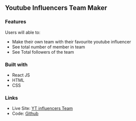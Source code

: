 ## Youtube Influencers Team Maker 

### Features

Users will able to:
- Make their own team with their favourite youtube influencer
- See total number of member in team
- See Total followers of the team

### Built with
- React JS
- HTML
- CSS

### Links

- Live Site: [YT influencers Team](https://influencers-team-maker.netlify.app/)
- Code: [Github](https://github.com/ProgrammingHeroWC4/the-superhero-direction-arifulsajib)



